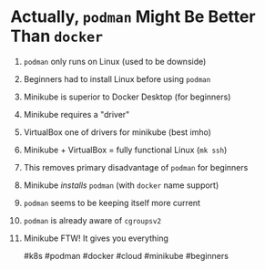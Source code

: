 # Actually, `podman` Might Be Better Than `docker`

1. `podman` only runs on Linux (used to be downside)
1. Beginners had to install Linux before using `podman`
1. Minikube is superior to Docker Desktop (for beginners)
1. Minikube requires a "driver"
1. VirtualBox one of drivers for minikube (best imho)
1. Minikube + VirtualBox = fully functional Linux (`mk ssh`)
1. This removes primary disadvantage of `podman` for beginners
1. Minikube *installs* `podman` (with `docker` name support)
1. `podman` seems to be keeping itself more current
1. `podman` is already aware of `cgroupsv2`
1. Minikube FTW! It gives you everything

    #k8s #podman #docker #cloud #minikube #beginners
